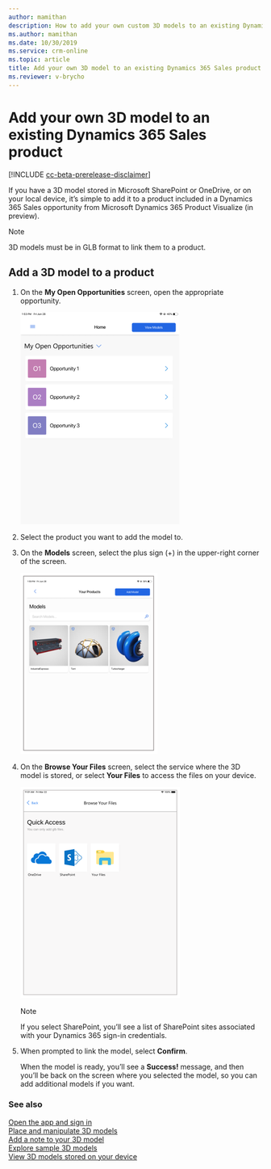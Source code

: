 ```yaml
---
author: mamithan
description: How to add your own custom 3D models to an existing Dynamics 365 Sales product
ms.author: mamithan
ms.date: 10/30/2019
ms.service: crm-online
ms.topic: article
title: Add your own 3D model to an existing Dynamics 365 Sales product
ms.reviewer: v-brycho
---
```


# Add your own 3D model to an existing Dynamics 365 Sales product 

[!INCLUDE [cc-beta-prerelease-disclaimer](../includes/cc-beta-prerelease-disclaimer.md)]

If you have a 3D model stored in Microsoft SharePoint or OneDrive, or on your local device, it’s simple to add it to a product included in a Dynamics 365 Sales opportunity from Microsoft Dynamics 365 Product Visualize (in preview).

> [!NOTE]
> 3D models must be in GLB format to link them to a product. 

## Add a 3D model to a product

1.	On the **My Open Opportunities** screen, open the appropriate opportunity. 

    ![My Open Opportunities screen](media/my-open-opportunities.PNG "My Open Opportunities screen")
 
2.	Select the product you want to add the model to. 

3.	On the **Models** screen, select the plus sign (+) in the upper-right corner of the screen.

    ![Models screen](media/3D-models.PNG "Models screen")
 
4.	On the **Browse Your Files** screen, select the service where the 3D model is stored, or select **Your Files** to access the files on your device.

    ![Browse Your Files screen](media/quick-access.PNG "Browse Your Files screen")
 
    > [!NOTE]
    > If you select SharePoint, you’ll see a list of SharePoint sites associated with your Dynamics 365 sign-in credentials. 

5.	When prompted to link the model, select **Confirm**. 
 
    When the model is ready, you’ll see a **Success!** message, and then you’ll be back on the screen where you selected the model, so you can add additional models if you want.
    
### See also

[Open the app and sign in](sign-in.md)<br>
[Place and manipulate 3D models](manipulate-models.md)<br>
[Add a note to your 3D model](add-note.md)<br>
[Explore sample 3D models](explore-samples.md)<br>
[View 3D models stored on your device](browse-models.md)

